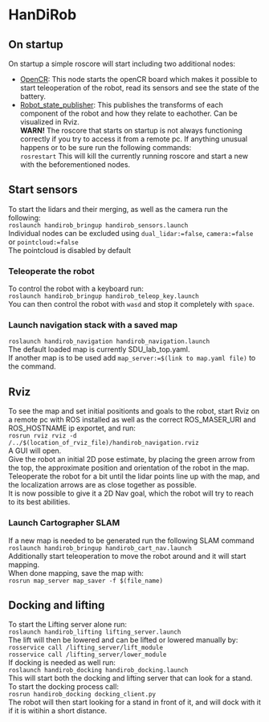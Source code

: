 # HanDiRob

## On startup
On startup a simple roscore will start including two additional nodes: 
- [OpenCR](https://github.com/ROBOTIS-GIT/OpenCR): This node starts the openCR board which makes it possible to start teleoperation of the robot, read its sensors and see the state of the battery.
- [Robot_state_publisher](http://wiki.ros.org/robot_state_publisher): This publishes the transforms of each component of the robot and how they relate to eachother. Can be visualized in Rviz.  
**WARN!** The roscore that starts on startup is not always functioning correctly if you try to access it from a remote pc. If anything unusual happens or to be sure run the following commands:  
`rosrestart`
This will kill the currently running roscore and start a new with the beforementioned nodes.

## Start sensors
To start the lidars and their merging, as well as the camera run the following:  
`roslaunch handirob_bringup handirob_sensors.launch`  
Individual nodes can be excluded using `dual_lidar:=false`, `camera:=false` or `pointcloud:=false`  
The pointcloud is disabled by default

### Teleoperate the robot
To control the robot with a keyboard run:  
`roslaunch handirob_bringup handirob_teleop_key.launch`  
You can then control the robot with `wasd` and stop it completely with `space`.

### Launch navigation stack with a saved map

`roslaunch handirob_navigation handirob_navigation.launch`  
The default loaded map is currently SDU_lab_top.yaml.  
If another map is to be used add `map_server:=$(link to map.yaml file)` to the command.  

## Rviz
To see the map and set initial positionts and goals to the robot, start Rviz on a remote pc with ROS installed as well as the correct ROS_MASER_URI and ROS_HOSTNAME ip exportet, and run:  
`rosrun rviz rviz -d /../$(location_of_rviz_file)/handirob_navigation.rviz`  
A GUI will open.  
Give the robot an initial 2D pose estimate, by placing the green arrow from the top, the approximate position and orientation of the robot in the map. Teleoperate the robot for a bit until the lidar points line up with the map, and the localization arrows are as close together as possible.  
It is now possible to give it a 2D Nav goal, which the robot will try to reach to its best abilities.  

### Launch Cartographer SLAM
If a new map is needed to be generated run the following SLAM command  
`roslaunch handirob_bringup handirob_cart_nav.launch`  
Additionally start teleoperation to move the robot around and it will start mapping.  
When done mapping, save the map with:  
`rosrun map_server map_saver -f $(file_name)`  

## Docking and lifting
To start the Lifting server alone run:  
`roslaunch handirob_lifting lifting_server.launch`  
The lift will then be lowered and can be lifted or lowered manually by:  
`rosservice call /lifting_server/lift_module`  
`rosservice call /lifting_server/lower_module`  
If docking is needed as well run:  
`roslaunch handirob_docking handirob_docking.launch`  
This will start both the docking and lifting server that can look for a stand.  
To start the docking process call:  
`rosrun handirob_docking docking_client.py`  
The robot will then start looking for a stand in front of it, and will dock with it if it is witihin a short distance.  












